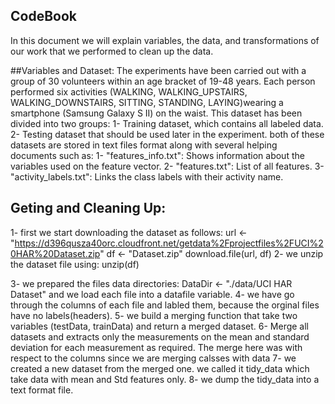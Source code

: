 ## CodeBook

In this document we will explain  variables, the data, and  transformations of our work that we performed to clean up the data.

##Variables and Dataset:
The experiments have been carried out with a group of 30 volunteers within an age bracket of 19-48 years. 
Each person performed six activities (WALKING, WALKING_UPSTAIRS, WALKING_DOWNSTAIRS, SITTING, STANDING, LAYING)wearing a smartphone (Samsung Galaxy S II) on the waist.
This dataset has been divided into two groups:
	1- Training dataset, which contains all labeled data. 
	2- Testing dataset that should be used later in the experiment.
both of these datasets are stored in text files format along with several helping documents such as: 
	1- "features_info.txt": Shows information about the variables used on the feature vector.
	2- "features.txt": List of all features.
	3- "activity_labels.txt": Links the class labels with their activity name.
 
 
## Geting and Cleaning Up: 
 1- first we start downloading the dataset as follows:
	url <- "https://d396qusza40orc.cloudfront.net/getdata%2Fprojectfiles%2FUCI%20HAR%20Dataset.zip"
	df <- "Dataset.zip"
	download.file(url, df)
 2- we unzip the dataset file using: unzip(df)
 
 3- we prepared the files data directories: DataDir <- "./data/UCI HAR Dataset" and we load each file into a datafile variable.
 4- we have go through the columns of each file and labled them, because the orginal files have no labels(headers).
 5- we build a merging function that take two variables (testData, trainData) and  return a merged dataset.
 6- Merge all datasets and extracts only the measurements on the mean and standard deviation for each measurement as required. The merge here was with respect to the columns since we are merging calsses with data
 7- we created a new dataset from the merged one. we called it tidy_data which take data with mean and Std features only.
 8- we dump the tidy_data into a text format file.
 
 
 
  
